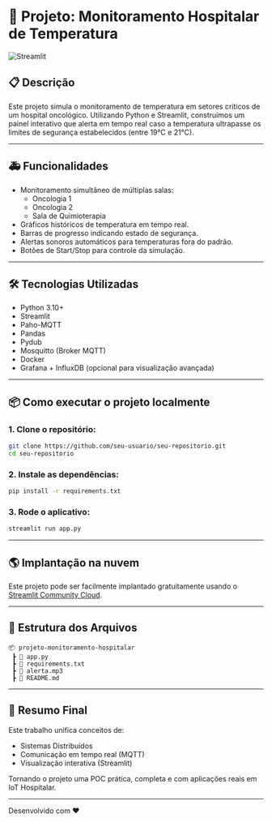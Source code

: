 
# 🏥 Projeto: Monitoramento Hospitalar de Temperatura

![Streamlit](https://img.shields.io/badge/Made%20with-Streamlit-blue?logo=streamlit)

## 📋 Descrição
Este projeto simula o monitoramento de temperatura em setores críticos de um hospital oncológico.
Utilizando Python e Streamlit, construímos um painel interativo que alerta em tempo real caso a temperatura ultrapasse os limites de segurança estabelecidos (entre 19°C e 21°C).

---

## 🚑 Funcionalidades
- Monitoramento simultâneo de múltiplas salas:
  - Oncologia 1
  - Oncologia 2
  - Sala de Quimioterapia
- Gráficos históricos de temperatura em tempo real.
- Barras de progresso indicando estado de segurança.
- Alertas sonoros automáticos para temperaturas fora do padrão.
- Botões de Start/Stop para controle da simulação.

---

## 🛠️ Tecnologias Utilizadas
- Python 3.10+
- Streamlit
- Paho-MQTT
- Pandas
- Pydub
- Mosquitto (Broker MQTT)
- Docker
- Grafana + InfluxDB (opcional para visualização avançada)

---

## 📦 Como executar o projeto localmente

### 1. Clone o repositório:
```bash
git clone https://github.com/seu-usuario/seu-repositorio.git
cd seu-repositorio
```

### 2. Instale as dependências:
```bash
pip install -r requirements.txt
```

### 3. Rode o aplicativo:
```bash
streamlit run app.py
```

---

## 🌎 Implantação na nuvem
Este projeto pode ser facilmente implantado gratuitamente usando o [Streamlit Community Cloud](https://streamlit.io/cloud).

---

## 📂 Estrutura dos Arquivos
```
📦 projeto-monitoramento-hospitalar
 ┣ 📜 app.py
 ┣ 📜 requirements.txt
 ┣ 📜 alerta.mp3
 ┣ 📜 README.md
```

---

## 🎯 Resumo Final
Este trabalho unifica conceitos de:
- Sistemas Distribuídos
- Comunicação em tempo real (MQTT)
- Visualização interativa (Streamlit)

Tornando o projeto uma POC prática, completa e com aplicações reais em IoT Hospitalar.

---
Desenvolvido com ❤️

